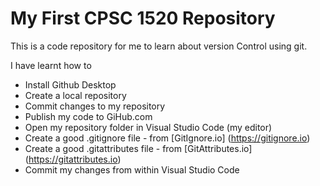 # My First CPSC 1520 Repository

This is a code repository for me to learn about version Control using git.

I have learnt how to

- Install Github Desktop
- Create a local repository
- Commit changes to my repository
- Publish my code to GiHub.com
- Open my repository folder in Visual Studio Code (my editor)
- Create a good .gitignore file - from [GitIgnore.io] (https://gitignore.io)
- Create a good .gitattributes file - from [GitAttributes.io] (https://gitattributes.io)
- Commit my changes from within Visual Studio Code